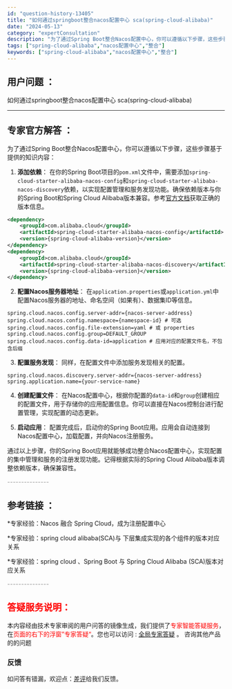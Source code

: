 ```yaml
---
id: "question-history-13405"
title: "如何通过springboot整合nacos配置中心 sca(spring-cloud-alibaba)"
date: "2024-05-13"
category: "expertConsultation"
description: "为了通过Spring Boot整合Nacos配置中心，你可以遵循以下步骤，这些步骤基于提供的知识内容：1. **添加依赖**：   在你的Spring Boot项目的`pom.xml`文件中，需要添加`spring-cloud-starter-alibaba-nacos-config`和`sprin"
tags: ["spring-cloud-alibaba","nacos配置中心","整合"]
keywords: ["spring-cloud-alibaba","nacos配置中心","整合"]
---
```


## 用户问题 ： 
 如何通过springboot整合nacos配置中心 sca(spring-cloud-alibaba) 

---------------
## 专家官方解答 ：

为了通过Spring Boot整合Nacos配置中心，你可以遵循以下步骤，这些步骤基于提供的知识内容：

1. **添加依赖**：
   在你的Spring Boot项目的`pom.xml`文件中，需要添加`spring-cloud-starter-alibaba-nacos-config`和`spring-cloud-starter-alibaba-nacos-discovery`依赖，以实现配置管理和服务发现功能。确保依赖版本与你的Spring Boot和Spring Cloud Alibaba版本兼容。参考[官方文档](https://sca.aliyun.com/docs/2023/overview/version-explain/)获取正确的版本信息。

```xml
<dependency>
    <groupId>com.alibaba.cloud</groupId>
    <artifactId>spring-cloud-starter-alibaba-nacos-config</artifactId>
    <version>{spring-cloud-alibaba-version}</version>
</dependency>
<dependency>
    <groupId>com.alibaba.cloud</groupId>
    <artifactId>spring-cloud-starter-alibaba-nacos-discovery</artifactId>
    <version>{spring-cloud-alibaba-version}</version>
</dependency>
```

2. **配置Nacos服务器地址**：
   在`application.properties`或`application.yml`中配置Nacos服务器的地址、命名空间（如果有）、数据集ID等信息。

```properties
spring.cloud.nacos.config.server-addr={nacos-server-address}
spring.cloud.nacos.config.namespace={namespace-id} # 可选
spring.cloud.nacos.config.file-extension=yaml # 或 properties
spring.cloud.nacos.config.group=DEFAULT_GROUP
spring.cloud.nacos.config.data-id=application # 应用对应的配置文件名，不包含后缀
```

3. **配置服务发现**：
   同样，在配置文件中添加服务发现相关的配置。

```properties
spring.cloud.nacos.discovery.server-addr={nacos-server-address}
spring.application.name={your-service-name}
```

4. **创建配置文件**：
   在Nacos配置中心，根据你配置的`data-id`和`group`创建相应的配置文件，用于存储你的应用配置信息。你可以直接在Nacos控制台进行配置管理，实现配置的动态更新。

5. **启动应用**：
   配置完成后，启动你的Spring Boot应用。应用会自动连接到Nacos配置中心，加载配置，并向Nacos注册服务。

通过以上步骤，你的Spring Boot应用就能够成功整合Nacos配置中心，实现配置的集中管理和服务的注册发现功能。记得根据实际的Spring Cloud Alibaba版本调整依赖版本，确保兼容性。


<font color="#949494">---------------</font> 


## 参考链接 ：

*专家经验：Nacos 融合 Spring Cloud，成为注册配置中心 
 
 *专家经验：spring cloud alibaba(SCA)与 下层集成实现的各个组件的版本对应关系 
 
 *专家经验：spring cloud 、Spring Boot 与 Spring Cloud Alibaba (SCA)版本对应关系 


 <font color="#949494">---------------</font> 
 


## <font color="#FF0000">答疑服务说明：</font> 

本内容经由技术专家审阅的用户问答的镜像生成，我们提供了<font color="#FF0000">专家智能答疑服务</font>，在<font color="#FF0000">页面的右下的浮窗”专家答疑“</font>。您也可以访问 : [全局专家答疑](https://opensource.alibaba.com/chatBot) 。 咨询其他产品的的问题

### 反馈
如问答有错漏，欢迎点：[差评](https://ai.nacos.io/user/feedbackByEnhancerGradePOJOID?enhancerGradePOJOId=13412)给我们反馈。
